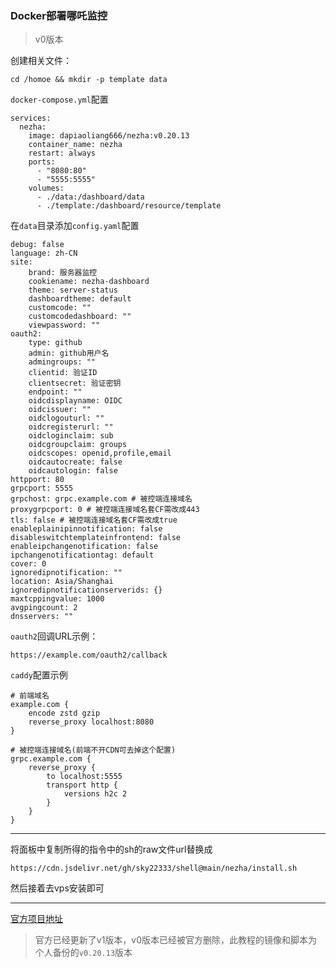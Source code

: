 ### Docker部署哪吒监控
> v0版本

创建相关文件：
```
cd /homoe && mkdir -p template data
```

`docker-compose.yml`配置

```
services:
  nezha:
    image: dapiaoliang666/nezha:v0.20.13
    container_name: nezha
    restart: always
    ports:
      - "8080:80"
      - "5555:5555"
    volumes:
      - ./data:/dashboard/data
      - ./template:/dashboard/resource/template
```


在`data`目录添加`config.yaml`配置
```
debug: false
language: zh-CN
site:
    brand: 服务器监控
    cookiename: nezha-dashboard
    theme: server-status
    dashboardtheme: default
    customcode: ""
    customcodedashboard: ""
    viewpassword: ""
oauth2:
    type: github
    admin: github用户名
    admingroups: ""
    clientid: 验证ID
    clientsecret: 验证密钥
    endpoint: ""
    oidcdisplayname: OIDC
    oidcissuer: ""
    oidclogouturl: ""
    oidcregisterurl: ""
    oidcloginclaim: sub
    oidcgroupclaim: groups
    oidcscopes: openid,profile,email
    oidcautocreate: false
    oidcautologin: false
httpport: 80
grpcport: 5555
grpchost: grpc.example.com # 被控端连接域名
proxygrpcport: 0 # 被控端连接域名套CF需改成443
tls: false # 被控端连接域名套CF需改成true
enableplainipinnotification: false
disableswitchtemplateinfrontend: false
enableipchangenotification: false
ipchangenotificationtag: default
cover: 0
ignoredipnotification: ""
location: Asia/Shanghai
ignoredipnotificationserverids: {}
maxtcppingvalue: 1000
avgpingcount: 2
dnsservers: ""
```

`oauth2`回调URL示例：
```
https://example.com/oauth2/callback
```

`caddy`配置示例
```
# 前端域名
example.com {
    encode zstd gzip
    reverse_proxy localhost:8080
}

# 被控端连接域名(前端不开CDN可去掉这个配置)
grpc.example.com {
    reverse_proxy {
        to localhost:5555
        transport http {
            versions h2c 2
        }
    }
}
```


---

将面板中复制所得的指令中的sh的raw文件url替换成
```
https://cdn.jsdelivr.net/gh/sky22333/shell@main/nezha/install.sh
```
然后接着去vps安装即可

---

[官方项目地址](https://github.com/naiba/nezha)
> 官方已经更新了v1版本，v0版本已经被官方删除，此教程的镜像和脚本为个人备份的`v0.20.13`版本
